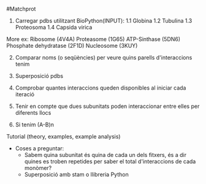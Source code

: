 #Matchprot

1. Carregar pdbs utilitzant BioPython(INPUT):
1.1 Globina
1.2 Tubulina
1.3 Proteosoma
1.4 Capsida virica

More ex:
Ribosome (4V4A)
Proteasome (1G65)
ATP-Sinthase (5DN6)
Phosphate dehydratase (2F1D)
Nucleosome (3KUY)


2. Comparar noms (o seqüències) per veure quins parells d'interaccions tenim

3. Superposició pdbs

4. Comprobar quantes interaccions queden disponibles al iniciar cada iteració

5. Tenir en compte que dues subunitats poden interaccionar entre elles per diferents llocs

4. Si tenim (A-B)n 



Tutorial (theory, examples, example analysis)


- Coses a preguntar:
	- Sabem quina subunitat és quina de cada un dels fitxers, és a dir quines es troben repetides per saber el total d'interaccions de cada monòmer?
	- Superposició amb stam o llibreria Python
